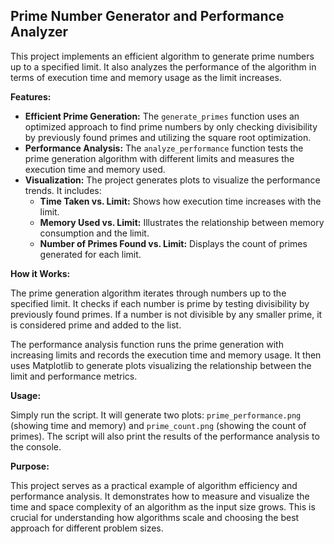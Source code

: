 ## Prime Number Generator and Performance Analyzer

This project implements an efficient algorithm to generate prime numbers up to a specified limit. It also analyzes the performance of the algorithm in terms of execution time and memory usage as the limit increases.

**Features:**

* **Efficient Prime Generation:** The `generate_primes` function uses an optimized approach to find prime numbers by only checking divisibility by previously found primes and utilizing the square root optimization.
* **Performance Analysis:** The `analyze_performance` function tests the prime generation algorithm with different limits and measures the execution time and memory used. 
* **Visualization:** The project generates plots to visualize the performance trends. It includes:
    * **Time Taken vs. Limit:** Shows how execution time increases with the limit.
    * **Memory Used vs. Limit:** Illustrates the relationship between memory consumption and the limit.
    * **Number of Primes Found vs. Limit:** Displays the count of primes generated for each limit.

**How it Works:**

The prime generation algorithm iterates through numbers up to the specified limit. It checks if each number is prime by testing divisibility by previously found primes. If a number is not divisible by any smaller prime, it is considered prime and added to the list. 

The performance analysis function runs the prime generation with increasing limits and records the execution time and memory usage. It then uses Matplotlib to generate plots visualizing the relationship between the limit and performance metrics.

**Usage:**

Simply run the script. It will generate two plots: `prime_performance.png` (showing time and memory) and `prime_count.png` (showing the count of primes). The script will also print the results of the performance analysis to the console.

**Purpose:**

This project serves as a practical example of algorithm efficiency and performance analysis. It demonstrates how to measure and visualize the time and space complexity of an algorithm as the input size grows. This is crucial for understanding how algorithms scale and choosing the best approach for different problem sizes.

